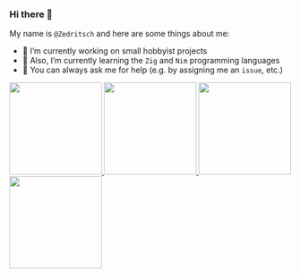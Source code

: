 ### Hi there 👋

My name is `@Zedritsch` and here are some things about me:

* 🔭 I’m currently working on small hobbyist projects
* 🌱 Also, I’m currently learning the `Zig` and `Nim` programming languages
* 💬 You can always ask me for help (e.g. by assigning me an `issue`, etc.)

<a href="https://github-readme-stats.vercel.app/api?username=Zedritsch&show_icons=true#gh-dark-mode-only">
  <img height=165 src="https://github-readme-stats.vercel.app/api?username=Zedritsch&card_width=459&line_height=24&show_icons=true&theme=github_dark_dimmed&bg_color=00000000">
</a>
<a href="https://github-readme-stats.vercel.app/api?username=Zedritsch&show_icons=true#gh-light-mode-only">
  <img height=165 src="https://github-readme-stats.vercel.app/api?username=Zedritsch&card_width=459&line_height=24&show_icons=true">
</a>
<a href="https://github-readme-stats.vercel.app/api/top-langs?username=Zedritsch&layout=compact&langs_count=8#gh-dark-mode-only">
  <img height=165 src="https://github-readme-stats.vercel.app/api/top-langs?username=Zedritsch&card_width=400&layout=compact&langs_count=8&theme=github_dark_dimmed&bg_color=00000000">
</a>
<a href="https://github-readme-stats.vercel.app/api/top-langs?username=Zedritsch&layout=compact&langs_count=8#gh-light-mode-only">
  <img height=165 src="https://github-readme-stats.vercel.app/api/top-langs?username=Zedritsch&card_width=400&layout=compact&langs_count=8">
</a>
